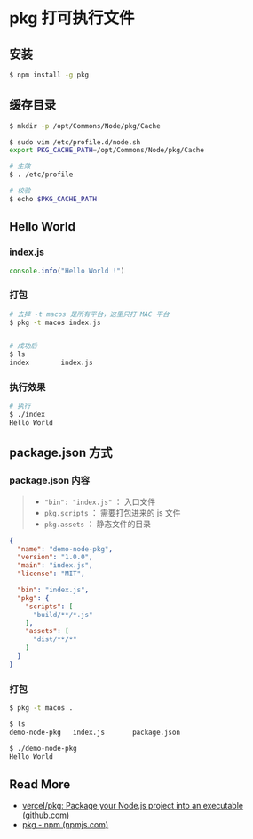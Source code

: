 # pkg 打可执行文件



## 安装

```bash
$ npm install -g pkg
```



## 缓存目录

```bash
$ mkdir -p /opt/Commons/Node/pkg/Cache

$ sudo vim /etc/profile.d/node.sh
export PKG_CACHE_PATH=/opt/Commons/Node/pkg/Cache

# 生效
$ . /etc/profile

# 校验
$ echo $PKG_CACHE_PATH
```



## Hello World

### index.js

```js
console.info("Hello World !")
```

### 打包

```bash
# 去掉 -t macos 是所有平台，这里只打 MAC 平台
$ pkg -t macos index.js


# 成功后
$ ls
index        index.js
```

### 执行效果

```bash
# 执行
$ ./index
Hello World
```



## package.json 方式

### package.json 内容

> - `"bin": "index.js"` ： 入口文件
> - `pkg.scripts` ： 需要打包进来的 js 文件
> - `pkg.assets` ： 静态文件的目录

```json
{
  "name": "demo-node-pkg",
  "version": "1.0.0",
  "main": "index.js",
  "license": "MIT",

  "bin": "index.js",
  "pkg": {
    "scripts": [
      "build/**/*.js"
    ],
    "assets": [
      "dist/**/*"
    ]
  }
}
```

### 打包

```bash
$ pkg -t macos .

$ ls
demo-node-pkg   index.js       package.json

$ ./demo-node-pkg
Hello World
```



## Read More

- [vercel/pkg: Package your Node.js project into an executable (github.com)](https://github.com/vercel/pkg)
- [pkg - npm (npmjs.com)](https://www.npmjs.com/package/pkg)